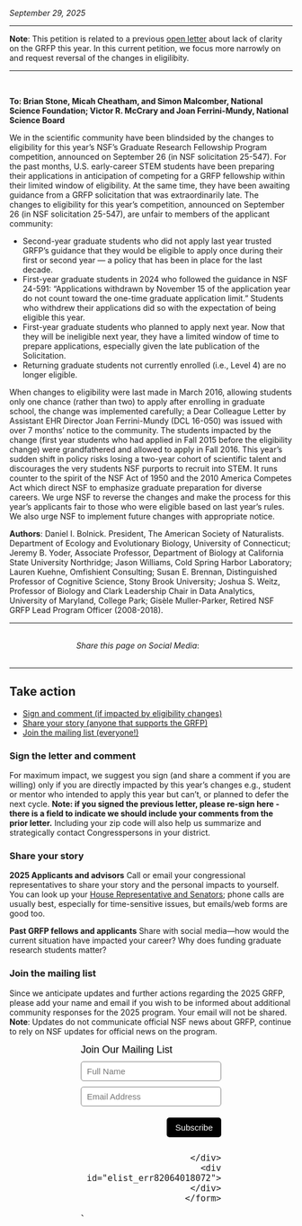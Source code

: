 *September 29, 2025*


----
**Note**: This petition is related to a previous [open letter](https://jasonjwilliamsny.github.io/grfp2025/) about lack of clarity on the GRFP this year. In this current petition, we focus more narrowly on and request reversal of the changes in eligilibity.

----
<br>

**To: Brian Stone, Micah Cheatham, and Simon Malcomber, National Science Foundation; Victor R. McCrary and Joan Ferrini-Mundy, National Science Board**

We in the scientific community have been blindsided by the changes to eligibility for this year’s NSF’s Graduate Research Fellowship Program competition, announced on September 26 (in NSF solicitation 25-547). For the past months, U.S. early-career STEM students have been preparing their applications in anticipation of competing for a GRFP fellowship within their limited window of eligibility. At the same time, they have been awaiting guidance from a GRFP solicitation that was extraordinarily late. The changes to eligibility for this year’s competition, announced on September 26 (in NSF solicitation 25-547), are unfair to members of the applicant community:

- Second-year graduate students who did not apply last year trusted GRFP’s guidance that they would be eligible to apply once during their first or second year — a policy that has been in place for the last decade.
- First-year graduate students in 2024 who followed the guidance in NSF 24-591: “Applications withdrawn by November 15 of the application year do not count toward the one-time graduate application limit.” Students who withdrew their applications did so with the expectation of being eligible this year. 
- First-year graduate students who planned to apply next year.  Now that they will be ineligible next year, they have a limited window of time to prepare applications, especially given the late publication of the Solicitation.
- Returning graduate students not currently enrolled (i.e., Level 4) are no longer eligible.

When changes to eligibility were last made in March 2016, allowing students only one chance (rather than two) to apply after enrolling in graduate school, the change was implemented carefully; a Dear Colleague Letter by Assistant EHR Director Joan Ferrini-Mundy (DCL 16-050) was issued with over 7 months’ notice to the community. The students impacted by the change (first year students who had applied in Fall 2015 before the eligibility change) were grandfathered and allowed to apply in Fall 2016. This year’s sudden shift in policy risks losing a two-year cohort of scientific talent and discourages the very students NSF purports to recruit into STEM. It runs counter to the spirit of the NSF Act of 1950  and the 2010 America Competes Act which direct NSF to emphasize graduate preparation for diverse careers.
We urge NSF to reverse the changes and make the process for this year’s applicants fair to those who were eligible based on last year’s rules. We also urge NSF to implement future changes with appropriate notice.

**Authors**: Daniel I. Bolnick. President, The American Society of Naturalists. Department of Ecology and Evolutionary Biology, University of Connecticut; Jeremy B. Yoder, Associate Professor, Department of Biology at California State University Northridge; Jason Williams, Cold Spring Harbor Laboratory; Lauren Kuehne, Omfishient Consulting; Susan E. Brennan, Distinguished Professor of Cognitive Science, Stony Brook University; Joshua S. Weitz, Professor of Biology and Clark Leadership Chair in Data Analytics, University of Maryland, College Park; Gisèle Muller-Parker, Retired NSF GRFP Lead Program Officer (2008-2018). 

----

<style>
  .center-text {
    text-align: center;
  }
</style>

<div class="center-text">
<br>
<em>Share this page on Social Media</em>:

<!-- Load Font Awesome (via CDN) -->
<link
  rel="stylesheet"
  href="https://cdnjs.cloudflare.com/ajax/libs/font-awesome/6.5.2/css/all.min.css"
/>

<!-- Example: Linked Font Awesome icon -->
<a href="https://bsky.app/intent/compose?text=https%3A//laurenkuehne.github.io/grfpChanges/" target="_blank" rel="noopener noreferrer">
 <i class="fa-brands fa-bluesky"></i>
</a>&nbsp;&nbsp;&nbsp;

<a href="https://www.facebook.com/sharer/sharer.php?u=https%3A//laurenkuehne.github.io/grfpChanges/" target="_blank" rel="noopener noreferrer">
  <i class="fa-brands fa-facebook"></i>
</a>&nbsp;&nbsp;&nbsp;

<a href="https://twitter.com/intent/tweet?text=https%3A//laurenkuehne.github.io/grfpChanges/" target="_blank" rel="noopener noreferrer">
  <i class="fa-brands fa-x-twitter"></i>
</a>&nbsp;&nbsp;&nbsp;

<a href="https://www.linkedin.com/shareArticle?mini=true&url=https%3A//laurenkuehne.github.io/grfpChanges/" target="_blank" rel="noopener noreferrer">
  <i class="fa-brands fa-linkedin"></i>
</a>

</div>
<br>

----

## Take action

 - [Sign and comment (if impacted by eligibility changes)](https://laurenkuehne.github.io/grfpChanges/#sign-and-comment)
 - [Share your story (anyone that supports the GRFP)](https://laurenkuehne.github.io/grfpChanges/#share-your-story)
 - [Join the mailing list (everyone!)](https://laurenkuehne.github.io/grfpChanges/#join-the-mailing-list)

### Sign the letter and comment

For maximum impact, we suggest you sign (and share a comment if you are willing) only if you are directly impacted by this year’s changes e.g., student or mentor who intended to apply this year but can’t, or planned to defer the next cycle. **Note: if you signed the previous letter, please re-sign here - there is a field to indicate we should include your comments from the prior letter.** Including your zip code will also help us summarize and strategically contact Congresspersons in your district. 

<!-- Bravenet Embedded Service Code -->
<script src="https://apps.bravenet.com/go.js?service=guestbook;id=1;usernum=288440243" type="text/javascript" charset="utf-8"></script>

### Share your story

**2025 Applicants and advisors**
Call or email your congressional representatives to share your story and the personal impacts to yourself. You can look up your [House Representative and Senators](https://www.usa.gov/elected-officials); phone calls are usually best, especially for time-sensitive issues, but emails/web forms are good too.

**Past GRFP fellows and applicants**
Share with social media—how would the current situation have impacted your career? Why does funding graduate research students matter?

### Join the mailing list

Since we anticipate updates and further actions regarding the 2025 GRFP, please add your name and email if you wish to be informed about additional community responses for the 2025 program. Your email will not be shared. **Note**: Updates do not communicate official NSF news about GRFP, continue to rely on NSF updates for official news on the program.


  <!-- Start Bravenet.com Service Code -->
  <script type="text/javascript">
    function validate_elist_82064018072()
    {
      e = document.getElementById('elist_err82064018072');
      e.innerHTML="";
      regexPattern = "^[-!#$%&'*+./0-9=?A-Z^_`a-z{|}]+@[-!#$%&'*+/0-9=?A-Z^_`a-z{|}~.]+?.+[a-zA-Z]{2,4}$";
      if (!document.getElementById('elistaddress82064018072').value.match(regexPattern))
      {
        e.innerHTML += 'Invalid email address';
      }
      if (e.innerHTML != "") return false;
      return true;
    }
  </script>
  <!-- Start Bravenet.com Service Code -->
  <style type="text/css">
    .bravenet-subscribe {
      width:250px;
      font:normal 18px arial;
      margin:auto;
    }
    .bravenet-jointext {
      font:normal 18px arial;
      color:black;
      margin-bottom: 10px;
    }
    .bravenet-input {
      font: normal 15px arial;
      border: 1px solid grey;
      background: white;
      color: black;
      border-radius: 5px;
      padding: 5px 10px;
      height: 35px;
      margin-bottom: 10px;
      width: 100%;
      box-sizing: border-box;
      position: static;
      opacity: 1;
    }
    .bravenet-gobutton {
      font:normal 15px arial;
      border:0;
      background: black;
      color:white;
      border-radius:5px;
      padding:5px 15px;
      height:35px;
      margin-bottom:10px;
      position: static;
      opacity: 1;
    }
    .bravenet-footer {
      text-align:right;
      margin-bottom:10px;
      margin-top: 10px;
    }
    .bravenet-link {
      font: normal 12px arial;
      display:block;
    }
  </style>

  <div class="bravenet-subscribe">
    <form action="https://pub34.bravenet.com/elist/add.php" method="post" onsubmit="return validate_elist_82064018072();">
      <div class="bravenet-jointext">Join Our Mailing List</div>
      <input class="bravenet-input" type="text" id="elistname" name="ename" placeholder="Full Name">
      <input class="bravenet-input" type="text" name="emailaddress" id="elistaddress82064018072" placeholder="Email Address">
      <input type="hidden" name="usernum" value="2876504612">
      <input type="hidden" name="action" value="join">
      <div id="tags"><input type="hidden" name="tags[]" value="1743"></div>
      <div class="bravenet-footer">
        <input class="bravenet-gobutton" type="submit" name="submit" value="Subscribe">

      </div>
      <div id="elist_err82064018072"></div>
    </form>

  </div>
  `
  <!-- End Bravenet.com Service Code -->
